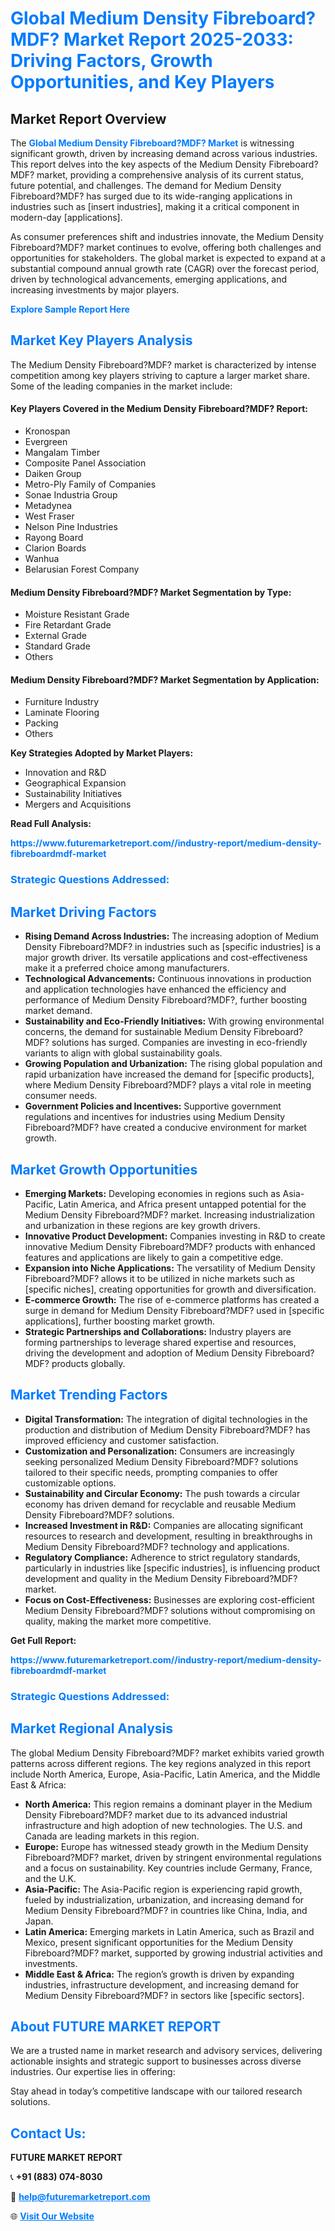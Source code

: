 <h1 style="color: #007BFF;">Global Medium Density Fibreboard?MDF? Market Report 2025-2033: Driving Factors, Growth Opportunities, and Key Players</h1>

<section id="overview">
<h2>Market Report Overview</h2>
<p>The <a href="https://www.futuremarketreport.com//industry-report/medium-density-fibreboardmdf-market" style="color: #007BFF; text-decoration: none;"><strong>Global Medium Density Fibreboard?MDF? Market</strong></a> is witnessing significant growth, driven by increasing demand across various industries. This report delves into the key aspects of the Medium Density Fibreboard?MDF? market, providing a comprehensive analysis of its current status, future potential, and challenges. The demand for Medium Density Fibreboard?MDF? has surged due to its wide-ranging applications in industries such as [insert industries], making it a critical component in modern-day [applications].</p>
<p>As consumer preferences shift and industries innovate, the Medium Density Fibreboard?MDF? market continues to evolve, offering both challenges and opportunities for stakeholders. The global market is expected to expand at a substantial compound annual growth rate (CAGR) over the forecast period, driven by technological advancements, emerging applications, and increasing investments by major players.</p>
</section>

<section id="overview">
<p><a href="https://www.futuremarketreport.com//request-sample/reportId=88201" style="color: #007BFF; text-decoration: none;"><strong>Explore Sample Report Here</strong></a></p>
</section>

<section id="key-players">
<h2 style="color: #007BFF;">Market Key Players Analysis</h2>
<p>The Medium Density Fibreboard?MDF? market is characterized by intense competition among key players striving to capture a larger market share. Some of the leading companies in the market include:</p>
<h4>Key Players Covered in the Medium Density Fibreboard?MDF? Report:</h4>
<ul><li>Kronospan</li><li>Evergreen</li><li>Mangalam Timber</li><li>Composite Panel Association</li><li>Daiken Group</li><li>Metro-Ply Family of Companies</li><li>Sonae Industria Group</li><li>Metadynea</li><li>West Fraser</li><li>Nelson Pine Industries</li><li>Rayong Board</li><li>Clarion Boards</li><li>Wanhua</li><li>Belarusian Forest Company</li></ul>
<h4>Medium Density Fibreboard?MDF? Market Segmentation by Type:</h4>
<ul><li>Moisture Resistant Grade</li><li>Fire Retardant Grade</li><li>External Grade</li><li>Standard Grade</li><li>Others</li></ul>

<h4>Medium Density Fibreboard?MDF? Market Segmentation by Application:</h4>
<ul><li>Furniture Industry</li><li>Laminate Flooring</li><li>Packing</li><li>Others</li></ul>
<p><strong>Key Strategies Adopted by Market Players:</strong></p>
<ul>
<li>Innovation and R&D</li>
<li>Geographical Expansion</li>
<li>Sustainability Initiatives</li>
<li>Mergers and Acquisitions</li>
</ul>
</section>

<section>
<p><strong>Read Full Analysis: </strong></p><a href="https://www.futuremarketreport.com//industry-report/medium-density-fibreboardmdf-market" style="color: #007BFF; text-decoration: none;"><strong>https://www.futuremarketreport.com//industry-report/medium-density-fibreboardmdf-market</strong></a>
<h3 style="color: #007BFF;">Strategic Questions Addressed:</h3>
</section>

<section id="driving-factors">
<h2 style="color: #007BFF;">Market Driving Factors</h2>
<ul>
<li><strong>Rising Demand Across Industries:</strong> The increasing adoption of Medium Density Fibreboard?MDF? in industries such as [specific industries] is a major growth driver. Its versatile applications and cost-effectiveness make it a preferred choice among manufacturers.</li>
<li><strong>Technological Advancements:</strong> Continuous innovations in production and application technologies have enhanced the efficiency and performance of Medium Density Fibreboard?MDF?, further boosting market demand.</li>
<li><strong>Sustainability and Eco-Friendly Initiatives:</strong> With growing environmental concerns, the demand for sustainable Medium Density Fibreboard?MDF? solutions has surged. Companies are investing in eco-friendly variants to align with global sustainability goals.</li>
<li><strong>Growing Population and Urbanization:</strong> The rising global population and rapid urbanization have increased the demand for [specific products], where Medium Density Fibreboard?MDF? plays a vital role in meeting consumer needs.</li>
<li><strong>Government Policies and Incentives:</strong> Supportive government regulations and incentives for industries using Medium Density Fibreboard?MDF? have created a conducive environment for market growth.</li>
</ul>
</section>

<section id="growth-opportunities">
<h2 style="color: #007BFF;">Market Growth Opportunities</h2>
<ul>
<li><strong>Emerging Markets:</strong> Developing economies in regions such as Asia-Pacific, Latin America, and Africa present untapped potential for the Medium Density Fibreboard?MDF? market. Increasing industrialization and urbanization in these regions are key growth drivers.</li>
<li><strong>Innovative Product Development:</strong> Companies investing in R&D to create innovative Medium Density Fibreboard?MDF? products with enhanced features and applications are likely to gain a competitive edge.</li>
<li><strong>Expansion into Niche Applications:</strong> The versatility of Medium Density Fibreboard?MDF? allows it to be utilized in niche markets such as [specific niches], creating opportunities for growth and diversification.</li>
<li><strong>E-commerce Growth:</strong> The rise of e-commerce platforms has created a surge in demand for Medium Density Fibreboard?MDF? used in [specific applications], further boosting market growth.</li>
<li><strong>Strategic Partnerships and Collaborations:</strong> Industry players are forming partnerships to leverage shared expertise and resources, driving the development and adoption of Medium Density Fibreboard?MDF? products globally.</li>
</ul>
</section>

<section id="trending-factors">
<h2 style="color: #007BFF;">Market Trending Factors</h2>
<ul>
<li><strong>Digital Transformation:</strong> The integration of digital technologies in the production and distribution of Medium Density Fibreboard?MDF? has improved efficiency and customer satisfaction.</li>
<li><strong>Customization and Personalization:</strong> Consumers are increasingly seeking personalized Medium Density Fibreboard?MDF? solutions tailored to their specific needs, prompting companies to offer customizable options.</li>
<li><strong>Sustainability and Circular Economy:</strong> The push towards a circular economy has driven demand for recyclable and reusable Medium Density Fibreboard?MDF? solutions.</li>
<li><strong>Increased Investment in R&D:</strong> Companies are allocating significant resources to research and development, resulting in breakthroughs in Medium Density Fibreboard?MDF? technology and applications.</li>
<li><strong>Regulatory Compliance:</strong> Adherence to strict regulatory standards, particularly in industries like [specific industries], is influencing product development and quality in the Medium Density Fibreboard?MDF? market.</li>
<li><strong>Focus on Cost-Effectiveness:</strong> Businesses are exploring cost-efficient Medium Density Fibreboard?MDF? solutions without compromising on quality, making the market more competitive.</li>
</ul>
</section>

<section>
<p><strong>Get Full Report: </strong></p><a href="https://www.futuremarketreport.com//industry-report/medium-density-fibreboardmdf-market" style="color: #007BFF; text-decoration: none;"><strong>https://www.futuremarketreport.com//industry-report/medium-density-fibreboardmdf-market</strong></a>
<h3 style="color: #007BFF;">Strategic Questions Addressed:</h3>
</section>


<section id="regional-analysis">
<h2 style="color: #007BFF;">Market Regional Analysis</h2>
<p>The global Medium Density Fibreboard?MDF? market exhibits varied growth patterns across different regions. The key regions analyzed in this report include North America, Europe, Asia-Pacific, Latin America, and the Middle East & Africa:</p>
<ul>
<li><strong>North America:</strong> This region remains a dominant player in the Medium Density Fibreboard?MDF? market due to its advanced industrial infrastructure and high adoption of new technologies. The U.S. and Canada are leading markets in this region.</li>
<li><strong>Europe:</strong> Europe has witnessed steady growth in the Medium Density Fibreboard?MDF? market, driven by stringent environmental regulations and a focus on sustainability. Key countries include Germany, France, and the U.K.</li>
<li><strong>Asia-Pacific:</strong> The Asia-Pacific region is experiencing rapid growth, fueled by industrialization, urbanization, and increasing demand for Medium Density Fibreboard?MDF? in countries like China, India, and Japan.</li>
<li><strong>Latin America:</strong> Emerging markets in Latin America, such as Brazil and Mexico, present significant opportunities for the Medium Density Fibreboard?MDF? market, supported by growing industrial activities and investments.</li>
<li><strong>Middle East & Africa:</strong> The region’s growth is driven by expanding industries, infrastructure development, and increasing demand for Medium Density Fibreboard?MDF? in sectors like [specific sectors].</li>
</ul>
</section>

<footer>
<h2 style="color: #007BFF;">About FUTURE MARKET REPORT</h2>
<p>We are a trusted name in market research and advisory services, delivering actionable insights and strategic support to businesses across diverse industries. Our expertise lies in offering:</p>

<p>Stay ahead in today’s competitive landscape with our tailored research solutions.</p>

<h2 style="color: #007BFF;">Contact Us:</h2>
<p><strong>FUTURE MARKET REPORT</strong></p>
<p>📞 <strong>+91 (883) 074-8030</strong></p>
<p>📧 <strong><a href="mailto:help@futuremarketreport.com" style="color: #007BFF;">help@futuremarketreport.com</a></strong></p>
<p>🌐 <strong><a href="https://www.futuremarketreport.com/" style="color: #007BFF;">Visit Our Website</a></strong></p>
</footer>